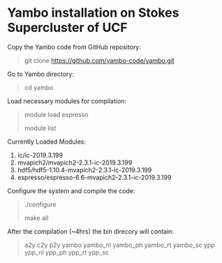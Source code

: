 # Yambo installation on Stokes Supercluster of UCF

Copy the Yambo code from GitHub repository:

> git clone https://github.com/yambo-code/yambo.git

Go to Yambo directory:

> cd yambo

Load necessary modules for compilation:

> module load espresso
> 
> module list

Currently Loaded Modules:
  1) ic/ic-2019.3.199                        
  2) mvapich2/mvapich2-2.3.1-ic-2019.3.199   
  3) hdf5/hdf5-1.10.4-mvapich2-2.3.1-ic-2019.3.199
  4) espresso/espresso-6.6-mvapich2-2.3.1-ic-2019.3.199

Configure the system and compile the code:

> ./configure
>
> make all

After the compilation (~4hrs) the bin direcory will contain:

> a2y  c2y  p2y  yambo  yambo_nl  yambo_ph  yambo_rt  yambo_sc  ypp  ypp_nl  ypp_ph  ypp_rt  ypp_sc


